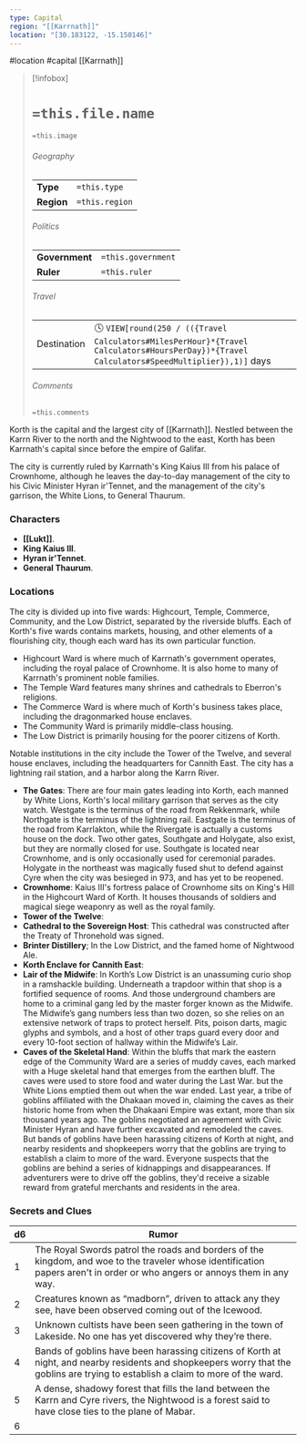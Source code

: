 ```yaml
---
type: Capital
region: "[[Karrnath]]"
location: "[30.183122, -15.150146]"
---
```

 #location #capital [[Karrnath]]

> [!infobox]
> # `=this.file.name`
> `=this.image`
> ###### Geography
> |  |  |
> | ---- | ---- |
> | **Type** | `=this.type` |
> | **Region** | `=this.region` |
> ###### Politics
> |  |  |
> | ---- | ---- |
> | **Government** | `=this.government` |
> | **Ruler** | `=this.ruler` |
> ###### Travel
> |  |  |
> | ---- | ---- |
> | Destination | 🕓 `VIEW[round(250 / (({Travel Calculators#MilesPerHour}*{Travel Calculators#HoursPerDay})*{Travel Calculators#SpeedMultiplier}),1)]` days |
> ###### Comments
> `=this.comments`

Korth is the capital and the largest city of [[Karrnath]]. Nestled between the Karrn River to the north and the Nightwood to the east, Korth has been Karrnath's capital since before the empire of Galifar.

The city is currently ruled by Karrnath's King Kaius III from his palace of Crownhome, although he leaves the day-to-day management of the city to his Civic Minister Hyran ir'Tennet, and the management of the city's garrison, the White Lions, to General Thaurum.

### Characters

* **[[Lukt]]**.
* **King Kaius III**.
* **Hyran ir'Tennet**.
* **General Thaurum**.

### Locations

The city is divided up into five wards: Highcourt, Temple, Commerce, Community, and the Low District, separated by the riverside bluffs. Each of Korth's five wards contains markets, housing, and other elements of a flourishing city, though each ward has its own particular function.

- Highcourt Ward is where much of Karrnath's government operates, including the royal palace of Crownhome. It is also home to many of Karrnath's prominent noble families.
- The Temple Ward features many shrines and cathedrals to Eberron's religions.
- The Commerce Ward is where much of Korth's business takes place, including the dragonmarked house enclaves.
- The Community Ward is primarily middle-class housing.
- The Low District is primarily housing for the poorer citizens of Korth.

Notable institutions in the city include the Tower of the Twelve, and several house enclaves, including the headquarters for Cannith East. The city has a lightning rail station, and a harbor along the Karrn River.

- **The Gates**: There are four main gates leading into Korth, each manned by White Lions, Korth's local military garrison that serves as the city watch. Westgate is the terminus of the road from Rekkenmark, while Northgate is the terminus of the lightning rail. Eastgate is the terminus of the road from Karrlakton, while the Rivergate is actually a customs house on the dock. Two other gates, Southgate and Holygate, also exist, but they are normally closed for use. Southgate is located near Crownhome, and is only occasionally used for ceremonial parades. Holygate in the northeast was magically fused shut to defend against Cyre when the city was besieged in 973, and has yet to be reopened.
- **Crownhome**: Kaius III's fortress palace of Crownhome sits on King's Hill in the Highcourt Ward of Korth. It houses thousands of soldiers and magical siege weaponry as well as the royal family.
- **Tower of the Twelve**:
- **Cathedral to the Sovereign Host**: This cathedral was constructed after the Treaty of Thronehold was signed.
- **Brinter Distillery**; In the Low District, and the famed home of Nightwood Ale.
- **Korth Enclave for Cannith East**:
- **Lair of the Midwife**:  In Korth’s Low District is an unassuming curio shop in a ramshackle building. Underneath a trapdoor within that shop is a fortified sequence of rooms. And those underground chambers are home to a criminal gang led by the master forger known as the Midwife. The Midwife’s gang numbers less than two dozen, so she relies on an extensive network of traps to protect herself. Pits, poison darts, magic glyphs and symbols, and a host of other traps guard every door and every 10-foot section of hallway within the Midwife’s Lair.
- **Caves of the Skeletal Hand**: Within the bluffs that mark the eastern edge of the Community Ward are a series of muddy caves, each marked with a Huge skeletal hand that emerges from the earthen bluff. The caves were used to store food and water during the Last War. but the White Lions emptied them out when the war ended. Last year, a tribe of goblins affiliated with the Dhakaan moved in, claiming the caves as their historic home from when the Dhakaani Empire was extant, more than six thousand years ago.  The goblins negotiated an agreement with Civic Minister Hyran and have further excavated and remodeled the caves. But bands of goblins have been harassing citizens of Korth at night, and nearby residents and shopkeepers worry that the goblins are trying to establish a claim to more of the ward. Everyone suspects that the goblins are behind a series of kidnappings and disappearances. If adventurers were to drive off the goblins, they'd receive a sizable reward from grateful merchants and residents in the area.

### Secrets and Clues

| d6 | Rumor |
| --- | --- |
| 1 | The Royal Swords patrol the roads and borders of the kingdom, and woe to the traveler whose identification papers aren't in order or who angers or annoys them in any way. |
| 2 | Creatures known as “madborn”, driven to attack any they see, have been observed coming out of the Icewood. |
| 3 | Unknown cultists have been seen gathering in the town of Lakeside. No one has yet discovered why they’re there. |
| 4 | Bands of goblins have been harassing citizens of Korth at night, and nearby residents and shopkeepers worry that the goblins are trying to establish a claim to more of the ward. |
| 5 | A dense, shadowy forest that fills the land between the Karrn and Cyre rivers, the Nightwood is a forest said to have close ties to the plane of Mabar. |
| 6 |  |